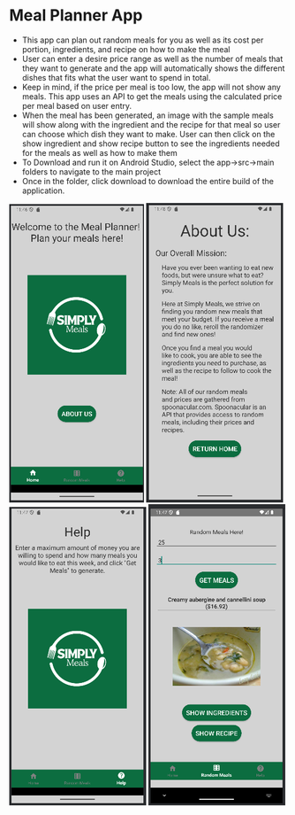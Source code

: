 # Meal Planner App
- This app can plan out random meals for you as well as its cost per portion, ingredients, and recipe on how to make the meal
- User can enter a desire price range as well as the number of meals that they want to generate and the app will automatically shows the different dishes that fits what the user want to spend in total.
- Keep in mind, if the price per meal is too low, the app will not show any meals. This app uses an API to get the meals using the calculated price per meal based on user entry.
- When the meal has been generated, an image with the sample meals will show along with the ingredient and the recipe for that meal so user can choose which dish they want to make. User can then click on the show ingredient and show recipe button to see the ingredients needed for the meals as well as how to make them
- To Download and run it on Android Studio, select the app->src->main folders to navigate to the main project
- Once in the folder, click download to download the entire build of the application.

![Home](app/src/main/res/drawable/home_final.png)
![Random Meal Planner](app/src/main/res/drawable/about_us_final.png)
![Homepage](app/src/main/res/drawable/homepage_final.png)
![Random_Meal_Generator](app/src/main/res/drawable/random_meal_generator_final.png)
